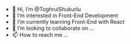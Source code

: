 - 👋 Hi, I’m @ToghrulShukurlu
- 👀 I’m interested in Front-End Development
- 🌱 I’m currently learning Front-End with React
- 💞️ I’m looking to collaborate on ...
- 📫 How to reach me ...

<!---
ToghrulShukurlu/ToghrulShukurlu is a ✨ special ✨ repository because its `README.md` (this file) appears on your GitHub profile.
You can click the Preview link to take a look at your changes.
--->

